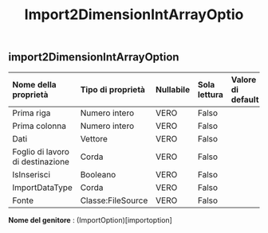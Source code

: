 ﻿---
title: Import2DimensionIntArrayOptio
second_title: Aspose.Cells Cloud Documen
type: docs
url: /it/specification/model/import2dimensionintarrayoption/
description: "Aspose.Cells Specifica del modello cloud: Import2DimensionIntArrayOption. Gestisci facilmente Excel e altri fogli di calcolo con funzionalità come apertura, generazione, modifica, divisione, unione, confronto e conversione"
weight: 50
---
## **import2DimensionIntArrayOption**

 

| Nome della proprietà| Tipo di proprietà| Nullabile| Sola lettura| Valore di default| Descrizione|
|:- |:- |:- |:- |:- |:- |
| Prima riga| Numero intero| VERO| Falso|||
| Prima colonna| Numero intero| VERO| Falso|||
| Dati|Vettore<Integer> | VERO| Falso|||
| Foglio di lavoro di destinazione| Corda| VERO| Falso|||
| IsInserisci| Booleano| VERO| Falso|||
| ImportDataType| Corda| VERO| Falso|||
| Fonte| Classe:FileSource| VERO| Falso|||

**Nome del genitore** : (ImportOption)[importoption]